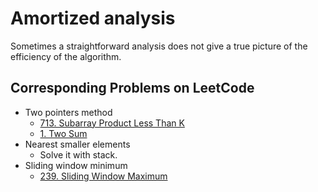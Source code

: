 # Amortized analysis
Sometimes a straightforward analysis does not give a true picture of the efficiency of the algorithm. 

## Corresponding Problems on LeetCode
* Two pointers method
  * [713. Subarray Product Less Than K](https://leetcode.com/problems/subarray-product-less-than-k/)
  * [1. Two Sum](https://leetcode.com/problems/two-sum/)
* Nearest smaller elements
  * Solve it with stack.
* Sliding window minimum
  * [239. Sliding Window Maximum](https://leetcode.com/problems/sliding-window-maximum/)
